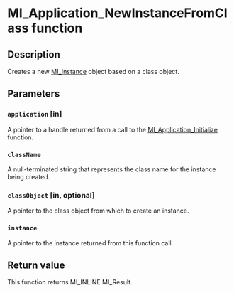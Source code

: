 # MI_Application_NewInstanceFromClass function

## Description

Creates a new [MI_Instance](https://learn.microsoft.com/windows/desktop/api/mi/ns-mi-mi_instance) object based on a class object.

## Parameters

### `application` [in]

A pointer to a handle returned from a call to the [MI_Application_Initialize](https://learn.microsoft.com/previous-versions/windows/desktop/api/mi/nf-mi-mi_application_initializev1) function.

### `className`

A null-terminated string that represents the class name for the instance being created.

### `classObject` [in, optional]

A pointer to the class object from which to create an instance.

### `instance`

A pointer to the instance returned from this function call.

## Return value

This function returns MI_INLINE MI_Result.